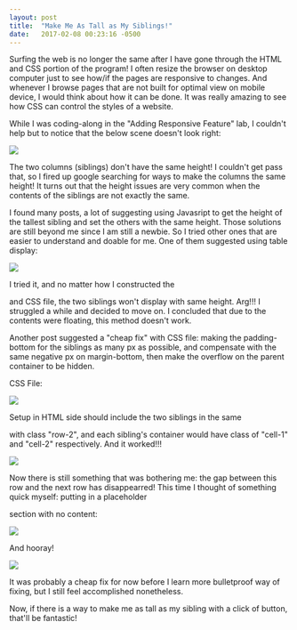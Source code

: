 ```yaml
---
layout: post
title:  "Make Me As Tall as My Siblings!"
date:   2017-02-08 00:23:16 -0500
---
```



Surfing the web is no longer the same after I have gone through the HTML and CSS portion of the program!  I often resize the browser on desktop computer just to see how/if the pages are responsive to changes. And whenever I browse pages that are not built for optimal view on mobile device, I would think about how it can be done.  It was really amazing to see how CSS can control the styles of a website. 

While I was coding-along in the "Adding Responsive Feature" lab, I couldn't help but to notice that the below scene doesn't look right:

![](http://i.imgur.com/UjrjfmS.png)

The two columns (siblings) don't have the same height! I couldn't get pass that, so I fired up google searching for ways to make the columns the same height!  It turns out that the height issues are very common when the contents of the siblings are not exactly the same.

I found many posts, a lot of suggesting using Javasript to get the height of the tallest sibling and set the others with the same height.  Those solutions are still beyond me since I am still a newbie. So I tried other ones that are easier to understand and doable for me.  One of them suggested using table display:

![](http://i.imgur.com/OF8kMMW.png)

I tried it, and no matter how I constructed the <div> and CSS file, the two siblings won't display with same height. Arg!!! I struggled a while and decided to move on.  I concluded that due to the contents were floating, this method doesn't work.

Another post suggested a "cheap fix" with CSS file: making the padding-bottom for the siblings as many px as possible, and compensate with the same negative px on margin-bottom, then make the overflow on the parent container to be hidden.

CSS File:

![](http://i.imgur.com/sjJOizx.png)

Setup in HTML side should include the two siblings in the same <div> with class "row-2", and each sibling's container would have class of "cell-1" and "cell-2" respectively. And it worked!!!

![](http://i.imgur.com/2XdH211.png)

Now there is still something that was bothering me: the gap between this row and the next row has disappearred!  This time I thought of something quick myself: putting in a placeholder <div> section with no content:

![](http://i.imgur.com/E8NpGXb.png)

And hooray! 

![](http://i.imgur.com/0PsqQLX.png)

It was probably a cheap fix for now before I learn more bulletproof way of fixing, but I still feel accomplished nonetheless.

Now, if there is a way to make me as tall as my sibling with a click of button, that'll be fantastic!






